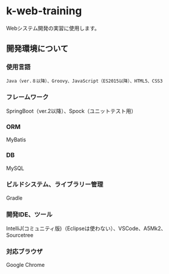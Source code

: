 # k-web-training
Webシステム開発の実習に使用します。

## 開発環境について
### 使用言語
`Java（ver.８以降）、Groovy、JavaScript（ES2015以降）、HTML5、CSS3`
### フレームワーク
SpringBoot（ver.2以降）、Spock（ユニットテスト用）
### ORM
MyBatis
### DB
MySQL
### ビルドシステム、ライブラリー管理
Gradle
### 開発IDE、ツール
IntelliJ(コミュニティ版)（Eclipseは使わない）、VSCode、A5Mk2、Sourcetree
### 対応ブラウザ
Google Chrome
